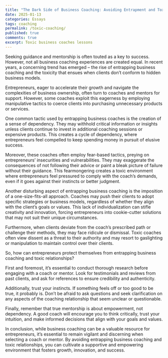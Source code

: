 ```yaml
---
title: "The Dark Side of Business Coaching: Avoiding Entrapment and Toxicity"
date: 2025-01-13
categories: Essays
tags: coaching
permalink: /toxic-coaching/
published: true
comments: true
excerpt: Toxic business coaches lessons
---
```

Seeking guidance and mentorship is often touted as a key to success. However, not all business coaching experiences are created equal. In recent years, a concerning trend has emerged – the rise of entrapping business coaching and the toxicity that ensues when clients don’t conform to hidden business models.

Entrepreneurs, eager to accelerate their growth and navigate the complexities of business ownership, often turn to coaches and mentors for support. However, some coaches exploit this eagerness by employing manipulative tactics to coerce clients into purchasing unnecessary products or services.

One common tactic used by entrapping business coaches is the creation of a sense of dependency. They may withhold critical information or insights unless clients continue to invest in additional coaching sessions or expensive products. This creates a cycle of dependency, where entrepreneurs feel compelled to keep spending money in pursuit of elusive success.

Moreover, these coaches often employ fear-based tactics, preying on entrepreneurs’ insecurities and vulnerabilities. They may exaggerate the consequences of not following their advice or paint a bleak picture of failure without their guidance. This fearmongering creates a toxic environment where entrepreneurs feel pressured to comply with the coach’s demands, even if it goes against their instincts or better judgment.

Another disturbing aspect of entrapping business coaching is the imposition of a one-size-fits-all approach. Coaches may push their clients to adopt specific strategies or business models, regardless of whether they align with the client’s goals or values. This lack of individualization can stifle creativity and innovation, forcing entrepreneurs into cookie-cutter solutions that may not suit their unique circumstances.

Furthermore, when clients deviate from the coach’s prescribed path or challenge their methods, they may face ridicule or dismissal. Toxic coaches often view dissent as a threat to their authority and may resort to gaslighting or manipulation to maintain control over their clients.

So, how can entrepreneurs protect themselves from entrapping business coaching and toxic relationships?

First and foremost, it’s essential to conduct thorough research before engaging with a coach or mentor. Look for testimonials and reviews from past clients, and ask for references to ensure credibility and authenticity.

Additionally, trust your instincts. If something feels off or too good to be true, it probably is. Don’t be afraid to ask questions and seek clarification on any aspects of the coaching relationship that seem unclear or questionable.

Finally, remember that true mentorship is about empowerment, not dependency. A good coach will encourage you to think critically, trust your intuition, and make informed decisions that align with your goals and values.

In conclusion, while business coaching can be a valuable resource for entrepreneurs, it’s essential to remain vigilant and discerning when selecting a coach or mentor. By avoiding entrapping business coaching and toxic relationships, you can cultivate a supportive and empowering environment that fosters growth, innovation, and success.